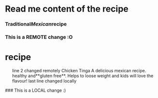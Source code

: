 
# Read me content of the recipe

### Traditional***Mexican***recipe

### This is a REMOTE change :O
# recipe 
<ol>
line 2 changed remotely
Chicken Tinga A delicious mexican recipe.
healthy and**gluten free**.
Helps to loose weight and kids will love the flavour!
last line changed locally
</ol> 
### This is a LOCAL change :)